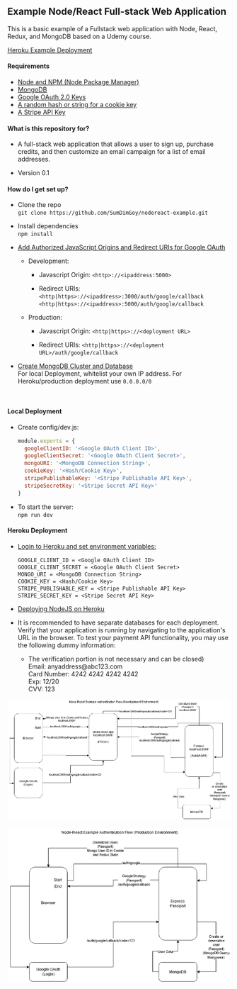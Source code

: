 ## Example Node/React Full-stack Web Application ##
This is a basic example of a Fullstack web application with Node, React, Redux,
and MongoDB based on a Udemy course.

[Heroku Example Deployment](https://enigmatic-river-32450.herokuapp.com/)

#### Requirements ####
* [Node and NPM (Node Package Manager)](https://nodejs.org/)
* [MongoDB](https://www.mongodb.com/)
* [Google OAuth 2.0 Keys](https://support.google.com/cloud/answer/6158849?hl=en)
* [A random hash or string for a cookie key](https://www.openssl.org/docs/man1.0.2/man1/rand.html)
* [A Stripe API Key](https://stripe.com/)

#### What is this repository for? ####

* A full-stack web application that allows a user to sign up, purchase credits, and then customize an email campaign for a list of email addresses.

* Version 0.1

#### How do I get set up? ####

* Clone the repo \
`git clone https://github.com/SumDimGoy/nodereact-example.git`

* Install dependencies \
`npm install`

* [Add Authorized JavaScript Origins and Redirect URIs for Google OAuth](https://developers.google.com/identity/sign-in/web/server-side-flow)

  * Development:
    * Javascript Origin:
      `<http>://<ipaddress:5000>`

    * Redirect URIs:
      `<http|https>://<ipaddress>:3000/auth/google/callback`
      `<http|https>://<ipaddress>:5000/auth/google/callback`

  * Production:
    * Javascript Origin:
      `<http|https>://<deployment URL>`

    * Redirect URIs:
      `<http|https>://<deployment URL>/auth/google/callback`

* [Create MongoDB Cluster and Database](https://docs.atlas.mongodb.com/getting-started/) \
For local Deployment, whitelist your own IP address. For Heroku/production deployment use `0.0.0.0/0`
<br>

#### Local Deployment ####
* Create config/dev.js:
  ```javascript
  module.exports = {
    googleClientID: '<Google OAuth Client ID>',
    googleClientSecret: '<Google OAuth Client Secret>',
    mongoURI: '<MongoDB Connection String>',
    cookieKey: '<Hash/Cookie Key>',
    stripePublishableKey: '<Stripe Publishable API Key>',
    stripeSecretKey: '<Stripe Secret API Key>'
  }
  ```


* To start the server: \
`npm run dev`

#### Heroku Deployment #####
* [Login to Heroku and set environment variables:](https://devcenter.heroku.com/articles/config-vars)
  ```
  GOOGLE_CLIENT_ID = <Google OAuth Client ID>
  GOOGLE_CLIENT_SECRET = <Google OAuth Client Secret>
  MONGO_URI = <MongoDB Connection String>
  COOKIE_KEY = <Hash/Cookie Key>
  STRIPE_PUBLISHABLE_KEY = <Stripe Publishable API Key>
  STRIPE_SECRET_KEY = <Stripe Secret API Key>
  ```


 * [Deploying NodeJS on Heroku](https://devcenter.heroku.com/articles/deploying-nodejs)

* It is recommended to have separate databases for each deployment. Verify that your application is running by navigating to the application's URL in the browser. To test your payment API functionality, you may use the following dummy information:

	* The verification portion is not necessary and can be closed) <br>
	<ul>Email: anyaddress@abc123.com</ul>
	<ul>Card Number: 4242 4242 4242 4242<br></ul>
	<ul>Exp: 12/20</ul>
	<ul>CVV: 123</ul>

![Development Auth Flow](images/Auth_Flow_React_Express_Dev.png)
<br><br>
![Production Auth Flow](images/Auth_Flow_React_Express_Prod.png)
